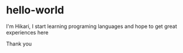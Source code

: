 # hello-world

I'm Hikari, I start learning programing languages and hope to get great experiences here

Thank you
